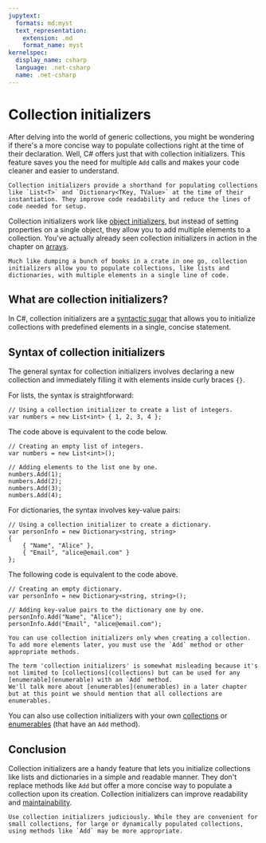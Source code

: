 ```yaml
---
jupytext:
  formats: md:myst
  text_representation:
    extension: .md
    format_name: myst
kernelspec:
  display_name: csharp
  language: .net-csharp
  name: .net-csharp
---
```


# Collection initializers

After delving into the world of generic collections, you might be wondering if there's a more concise way to populate collections right at the time of their declaration. Well, C# offers just that with collection initializers. This feature saves you the need for multiple `Add` calls and makes your code cleaner and easier to understand.

```{admonition} Key point
Collection initializers provide a shorthand for populating collections like `List<T>` and `Dictionary<TKey, TValue>` at the time of their instantiation. They improve code readability and reduce the lines of code needed for setup.
```

Collection initializers work like [object initializers](object-initializers), but instead of setting properties on a single object, they allow you to add multiple elements to a collection.
You've actually already seen collection initializers in action in the chapter on [arrays](arrays).

```{figure} https://cdn.discordapp.com/attachments/1118630713084870736/1150400143410086018/chrokh_crate_with_books_illustration_408211c6-b863-43f0-b71b-9cc3e2a6b475.png
Much like dumping a bunch of books in a crate in one go, collection initializers allow you to populate collections, like lists and dictionaries, with multiple elements in a single line of code.
```


## What are collection initializers?

In C#, collection initializers are a [syntactic sugar](syntactic-sugar) that allows you to initialize collections with predefined elements in a single, concise statement.

## Syntax of collection initializers

The general syntax for collection initializers involves declaring a new collection and immediately filling it with elements inside curly braces `{}`.

For lists, the syntax is straightforward:

```{code-cell}
// Using a collection initializer to create a list of integers.
var numbers = new List<int> { 1, 2, 3, 4 };
```

The code above is equivalent to the code below.

```{code-cell}
// Creating an empty list of integers.
var numbers = new List<int>();

// Adding elements to the list one by one.
numbers.Add(1);
numbers.Add(2);
numbers.Add(3);
numbers.Add(4);
```

For dictionaries, the syntax involves key-value pairs:

```{code-cell}
// Using a collection initializer to create a dictionary.
var personInfo = new Dictionary<string, string>
{
    { "Name", "Alice" },
    { "Email", "alice@email.com" }
};
```

The following code is equivalent to the code above.

```{code-cell}
// Creating an empty dictionary.
var personInfo = new Dictionary<string, string>();

// Adding key-value pairs to the dictionary one by one.
personInfo.Add("Name", "Alice");
personInfo.Add("Email", "alice@email.com");
```

```{warning}
You can use collection initializers only when creating a collection. To add more elements later, you must use the `Add` method or other appropriate methods.
```

```{note}
The term 'collection initializers' is somewhat misleading because it's not limited to [collections](collections) but can be used for any [enumerable](enumerable) with an `Add` method.
We'll talk more about [enumerables](enumerables) in a later chapter but at this point we should mention that all collections are enumerables.
```

You can also use collection initializers with your own [collections](collections) or [enumerables](enumerables) (that have an `Add` method).


## Conclusion

Collection initializers are a handy feature that lets you initialize collections like lists and dictionaries in a simple and readable manner. They don't replace methods like `Add` but offer a more concise way to populate a collection upon its creation.
Collection initializers can improve readability and [maintainability](maintainability).

```{important}
Use collection initializers judiciously. While they are convenient for small collections, for large or dynamically populated collections, using methods like `Add` may be more appropriate.
```

